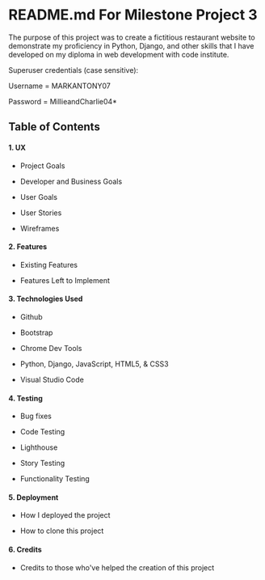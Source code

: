 # README.md For Milestone Project 3

The purpose of this project was to create a fictitious restaurant website to demonstrate my proficiency in Python, Django, and other skills that I have developed on my diploma in web development with code institute.

Superuser credentials (case sensitive):

Username = MARKANTONY07

Password = MillieandCharlie04*

## Table of Contents

#### 1. UX

- Project Goals

- Developer and Business Goals

- User Goals

- User Stories

- Wireframes

#### 2. Features

- Existing Features

- Features Left to Implement 

#### 3. Technologies Used

- Github

- Bootstrap 


- Chrome Dev Tools 

-  Python, Django, JavaScript, HTML5, & CSS3

- Visual Studio Code


#### 4. Testing

- Bug fixes

- Code Testing 

- Lighthouse

- Story Testing 

- Functionality Testing


#### 5. Deployment

- How I deployed the project

- How to clone this project 

#### 6. Credits 

- Credits to those who've helped the creation of this project

